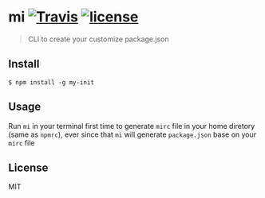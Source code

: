 # mi [![Travis](https://img.shields.io/travis/LeoAJ/my-init.svg?style=for-the-badge)](https://travis-ci.org/LeoAJ/my-init) [![license](https://img.shields.io/github/license/LeoAJ/my-init.svg?style=for-the-badge)](https://github.com/LeoAJ/my-init/blob/master/LICENSE)

> CLI to create your customize package.json

## Install

```
$ npm install -g my-init
```

## Usage

Run `mi` in your terminal first time to generate `mirc` file in your home diretory (same as `npmrc`), ever since that `mi` will generate `package.json` base on your `mirc` file

## License

MIT
